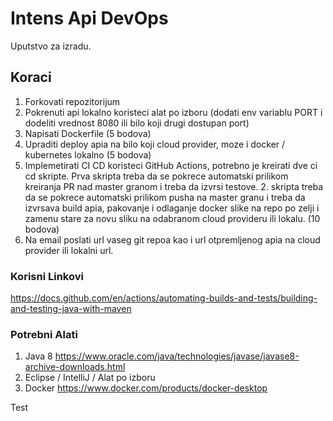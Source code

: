 # Intens Api DevOps

Uputstvo za izradu.

## Koraci

1. Forkovati repozitorijum
2. Pokrenuti api lokalno koristeci alat po izboru (dodati env variablu PORT i dodeliti vrednost 8080 ili bilo koji drugi dostupan port)
3. Napisati Dockerfile (5 bodova)
4. Upraditi deploy apia na bilo koji cloud provider, moze i docker / kubernetes lokalno (5 bodova)
5. Implemetirati CI CD koristeci GitHub Actions, potrebno je kreirati dve ci cd skripte. Prva skripta treba da se pokrece automatski prilikom kreiranja PR nad master granom i treba da izvrsi testove. 2. skripta treba da se pokrece automatski prilikom pusha na master granu i treba da izvrsava build apia, pakovanje i odlaganje docker slike na repo po zelji i zamenu stare za novu sliku na odabranom cloud provideru ili lokalu. (10 bodova)
6. Na email poslati url vaseg git repoa kao i url otpremljenog apia na cloud provider ili lokalni url.

### Korisni Linkovi

https://docs.github.com/en/actions/automating-builds-and-tests/building-and-testing-java-with-maven

### Potrebni Alati

1. Java 8 https://www.oracle.com/java/technologies/javase/javase8-archive-downloads.html
2. Eclipse / IntelliJ / Alat po izboru
3. Docker https://www.docker.com/products/docker-desktop


Test
